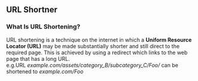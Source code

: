## URL Shortner

### What Is URL Shortening?<br>
URL shortening is a technique on the internet in which a <b>Uniform Resource Locator (URL)</b> may be made substantially shorter and still direct to the required page. This is achieved by using a redirect which links to the web page that has a long URL.<br>
e.g.URL <i>example.com/assets/category_B/subcategory_C/Foo/</i> can be shortened to <i>example.com/Foo</i>